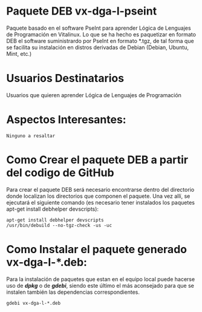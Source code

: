 # Paquete DEB vx-dga-l-pseint

Paquete basado en el software PseInt para aprender Lógica de Lenguajes de Programación en Vitalinux.
Lo que se ha hecho es paquetizar en formato DEB el software suministrardo por PseInt en formato *.tgz, de tal forma que se facilita su instalación en distros derivadas de Debian (Debian, Ubuntu, Mint, etc.)

# Usuarios Destinatarios

Usuarios que quieren aprender Lógica de Lenguajes de Programación

# Aspectos Interesantes:
```
Ninguno a resaltar
```
# Como Crear el paquete DEB a partir del codigo de GitHub
Para crear el paquete DEB será necesario encontrarse dentro del directorio donde localizan los directorios que componen el paquete.  Una vez allí, se ejecutará el siguiente comando (es necesario tener instalados los paquetes apt-get install debhelper devscripts):

```
apt-get install debhelper devscripts
/usr/bin/debuild --no-tgz-check -us -uc
```

# Como Instalar el paquete generado vx-dga-l-*.deb:
Para la instalación de paquetes que estan en el equipo local puede hacerse uso de ***dpkg*** o de ***gdebi***, siendo este último el más aconsejado para que se instalen también las dependencias correspondientes.
```
gdebi vx-dga-l-*.deb
```

